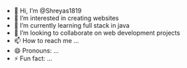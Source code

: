 - 👋 Hi, I’m @Shreyas1819
- 👀 I’m interested in creating websites
- 🌱 I’m currently learning full stack in java
- 💞️ I’m looking to collaborate on web development projects
- 📫 How to reach me ...
- 😄 Pronouns: ...
- ⚡ Fun fact: ...

<!---
Shreyas1819/Shreyas1819 is a ✨ special ✨ repository because its `README.md` (this file) appears on your GitHub profile.
You can click the Preview link to take a look at your changes.
--->
